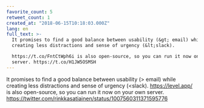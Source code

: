 ```yaml
---
favorite_count: 5
retweet_count: 1
created_at: "2018-06-15T10:18:03.000Z"
lang: en
full_text: >-
  It promises to find a good balance between usability (&gt; email) while
  creating less distractions and sense of urgency (&lt;slack). 

  https://t.co/FntCtWph6i is also open-source, so you can run it now on your own
  server. https://t.co/H1JW5OSMSH
---
```


It promises to find a good balance between usability (&gt; email) while creating
less distractions and sense of urgency (&lt;slack). <https://level.app/> is also
open-source, so you can run it now on your own server.
<https://twitter.com/rinkkasatiainen/status/1007560311371595776>
